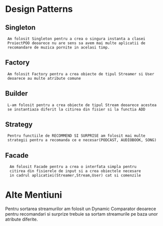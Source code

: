 # Design Patterns
## Singleton
     Am folosit Singleton pentru a crea o singura instanta a clasei
     ProiectPOO deoarece nu are sens sa avem mai multe aplicatii de
     recomandare de muzica pornite in acelasi timp.
## Factory
     Am folosit Factory pentru a crea obiecte de tipul Streamer si User
     deoarece au multe atribute comune
## Builder
     L-am folosit pentru a crea obiecte de tipul Stream deoarece acestea
     se instantiaza diferit la citirea din fisier si la functia ADD
## Strategy
     Pentru functiile de RECOMMEND SI SURPRISE am folosit mai multe
     strategii pentru a recomanda ce e necesar(PODCAST, AUDIOBOOK, SONG)
## Facade
      Am folosit Facade pentru a crea o interfata simpla pentru
      citirea din fisierele de input si a crea obiectele necesare
      in cadrul aplicatiei(Streamer,Stream,User) cat si comenzile

# Alte Mentiuni
Pentru sortarea streamurilor am folosit un Dynamic Comparator deoarece
pentru recomandari si surprize trebuie sa sortam streamurile pe
baza unor atribute diferite.